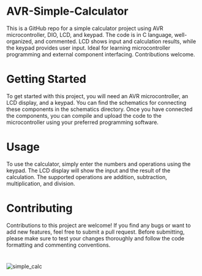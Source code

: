 # AVR-Simple-Calculator
This is a GitHub repo for a simple calculator project using AVR microcontroller, DIO, LCD, and keypad. The code is in C language, well-organized, and commented. LCD shows input and calculation results, while the keypad provides user input. Ideal for learning microcontroller programming and external component interfacing. Contributions welcome.

# Getting Started
To get started with this project, you will need an AVR microcontroller, an LCD display, and a keypad. You can find the schematics for connecting these components in the schematics directory. Once you have connected the components, you can compile and upload the code to the microcontroller using your preferred programming software.

# Usage
To use the calculator, simply enter the numbers and operations using the keypad. The LCD display will show the input and the result of the calculation. The supported operations are addition, subtraction, multiplication, and division.

# Contributing
Contributions to this project are welcome! If you find any bugs or want to add new features, feel free to submit a pull request. Before submitting, please make sure to test your changes thoroughly and follow the code formatting and commenting conventions.

#
![simple_calc](https://camo.githubusercontent.com/dc70c3d9b1d3325255efc275ee49fdcddd74d0c6807f619f82de8a853320decd/68747470733a2f2f6d656469612e67697068792e636f6d2f6d656469612f76312e59326c6b505463354d4749334e6a45784e44686d4d7a4a685a6a56684e7a59775a6d4d305a54426b4d4759795a47457a4f474e6a597a45314d7a5a694e44417a4d6a646d4e435a6c634431324d563970626e526c636d35686246396e61575a7a583264705a6b6c6b4a6d4e305057632f394142326f4b70665843425a3970744338702f67697068792e676966)
